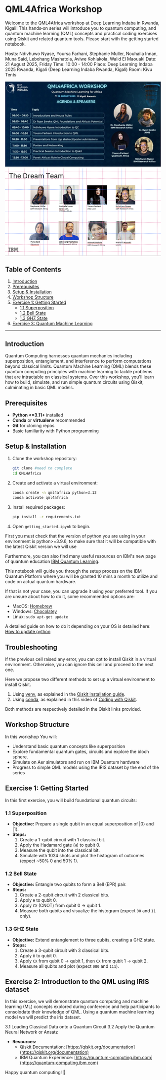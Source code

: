 # QML4Africa Workshop

Welcome to the QML4Africa workshop at Deep Learning Indaba in Rwanda, Kigali! This hands‑on series will introduce you to quantum computing, and quantum machine learning (QML) concepts and practical coding exercises using Qiskit and related quantum tools. Please start with the getting started notebook.

Hosts: Ndivhuwo Nyase, Yoursa Farhani, Stephanie Muller, Nouhaila Innan, Muna Said, Lebohang Mashatola, Aviwe Kohlakola, Walid El Maouaki
Date: 21 August 2025, Friday
Time: 10:00 - 14:00
Place: Deep Learning Indaba 2025 Rwanda, Kigali  (Deep Learning Indaba Rwanda, Kigali)
Room: Kivu Tents


![ DLIx Poster](docs/Picture.jpg)
![Dream Team](docs/picture2.png)

## Table of Contents

1. [Introduction](#introduction)
2. [Prerequisites](#prerequisites)
3. [Setup & Installation](#setup--installation)
4. [Workshop Structure](#workshop-structure)
5. [Exercise 1: Getting Started](#exercise-1-getting-started)
   - [1.1 Superposition](#11-superposition)
   - [1.2 Bell State](#12-bell-state)
   - [1.3 GHZ State](#13-ghz-state)
7. [Exercise 3: Quantum Machine Learning](#qml)

---

## Introduction

Quantum Computing harnesses quantum mechanics including superposition, entanglement, and interference to perform computations beyond classical limits. Quantum Machine Learning (QML) blends these quantum computing principles with machine learning to tackle problems that are intractable on classical systems. Over this workshop, you'll learn how to build, simulate, and run simple quantum circuits using Qiskit, culminating in basic QML models.

## Prerequisites

- **Python <=3.11+** installed
- **Conda** or **virtualenv** recommended
- **Git** for cloning repos
- Basic familiarity with Python programming

## Setup & Installation

1. Clone the workshop repository:
   ```bash
   git clone #need to complete
   cd QML4Africa
   ```
2. Create and activate a virtual environment:
   ```bash
   conda create -n qml4africa python=3.12
   conda activate qml4africa
   ```
3. Install required packages:
   ```bash
   pip install -r requirements.txt
   ```
4. Open `getting_started.ipynb` to begin.


First you must check that the version of python you are using in your environment is python>=3.9.6, to make sure that it will be compatible with the latest Qiskit version we will use

Furthermore, you can also find many useful resources on IBM's new page of quantum education [IBM Quantum Learning](https://learning.quantum.ibm.com/).

This notebook will guide you through the setup process on the IBM Quantum Platform where you will be granted 10 mins a month to utilize and code on actual quantum hardware.

If that is not your case, you can upgrade it using your preferred tool. If you are unsure about how to do it, some recommended options are:

- MacOS: [Homebrew](https://brew.sh/)
- Windows: [Chocolatey](https://chocolatey.org/install)
- Linux: `sudo apt-get update `


A detailed guide on how to do it depending on your OS is detailed here: [How to update python](https://4geeks.com/how-to/how-to-update-python-version)

## Troubleshooting <a id="troubleshooting"></a>

If the previous cell raised any error, you can opt to install Qiskit in a virtual environment. Otherwise, you can ignore this cell and proceed to the next one.

Here we propose two different methods to set up a virtual environment to install Qiskit.
1. Using [venv](https://docs.python.org/3/library/venv.html), as explained in the [Qiskit installation guide](https://docs.quantum.ibm.com/guides/install-qiskit). 
2. Using [conda](https://docs.conda.io/projects/conda/en/latest/user-guide/install/index.html), as explained in this video of [Coding with Qiskit](https://www.youtube.com/watch?v=93-zLTppFZw&list=PLOFEBzvs-VvrgHZt3exM_NNiNKtZlHvZi&index=4).

Both methods are respectively detailed in the Qiskit links provided.

## Workshop Structure

In this workshop You will:

- Understand basic quantum concepts like superposition
- Explore fundamental quantum gates, circuits and explore the bloch sphere.
- Simulate on Aer simulators and run on IBM Quantum hardware
- Progress to simple QML models using the IRIS dataset by the end of the series

## Exercise 1: Getting Started

In this first exercise, you will build foundational quantum circuits:

### 1.1 Superposition

- **Objective:** Prepare a single qubit in an equal superposition of |0⟩ and |1⟩.
- **Steps:**
  1. Create a 1-qubit circuit with 1 classical bit.
  2. Apply the Hadamard gate (`H`) to qubit 0.
  3. Measure the qubit into the classical bit.
  4. Simulate with 1024 shots and plot the histogram of outcomes (expect \~50% 0 and 50% 1).

### 1.2 Bell State

- **Objective:** Entangle two qubits to form a Bell (EPR) pair.
- **Steps:**
  1. Create a 2-qubit circuit with 2 classical bits.
  2. Apply `H` to qubit 0.
  3. Apply `CX` (CNOT) from qubit 0 → qubit 1.
  4. Measure both qubits and visualize the histogram (expect `00` and `11` only).

### 1.3 GHZ State

- **Objective:** Extend entanglement to three qubits, creating a GHZ state.
- **Steps:**
  1. Create a 3-qubit circuit with 3 classical bits.
  2. Apply `H` to qubit 0.
  3. Apply `CX` from qubit 0 → qubit 1, then `CX` from qubit 1 → qubit 2.
  4. Measure all qubits and plot (expect `000` and `111`).


## Exercise 2: Introduction to the QML using IRIS dataset

  In this exercise, we will demonstrate quantum computing and machine learning (ML) concepts explored during conference and help participants to consolodate their knowledge of QML. Using a quantum machine learning model we will predict the iris dataset.

3.1 Loading Classical Data onto a Quantum Circuit
3.2 Apply the Quantum Neural Network or Ansatz


- **Resources:**
  - Qiskit Documentation: [https://qiskit.org/documentation](https://qiskit.org/documentation)
  - IBM Quantum Experience: [https://quantum-computing.ibm.com](https://quantum-computing.ibm.com)

Happy quantum computing! 🚀

